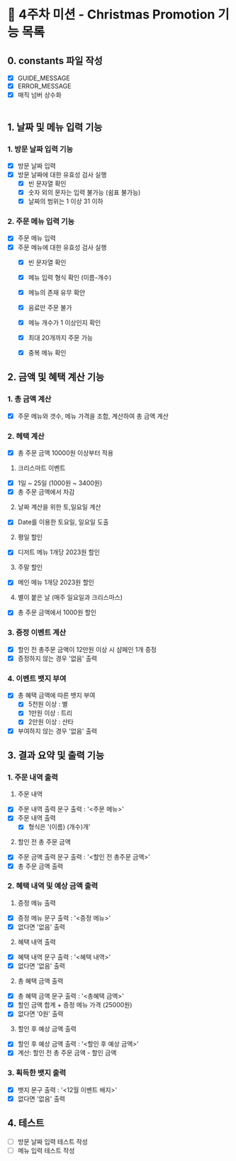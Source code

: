 # 📝 4주차 미션 - Christmas Promotion 기능 목록

## 0. constants 파일 작성

- [x] GUIDE_MESSAGE
- [x] ERROR_MESSAGE
- [x] 매직 넘버 상수화<br /><br />

## 1. 날짜 및 메뉴 입력 기능

### 1. 방문 날짜 입력 기능

- [x] 방문 날짜 입력
- [x] 방문 날짜에 대한 유효성 검사 실행
  - [x] 빈 문자열 확인
  - [x] 숫자 외의 문자는 입력 불가능 (쉼표 불가능)
  - [x] 날짜의 범위는 1 이상 31 이하

### 2. 주문 메뉴 입력 기능

- [x] 주문 메뉴 입력
- [x] 주문 메뉴에 대한 유효성 검사 실행
  - [x] 빈 문자열 확인
  - [x] 메뉴 입력 형식 확인 (이름-개수)
  - [x] 메뉴의 존재 유무 확안
  - [x] 음료만 주문 불가
  - [x] 메뉴 개수가 1 이상인지 확인
  - [x] 최대 20개까지 주문 가능
  - [x] 중복 메뉴 확인


## 2. 금액 및 혜택 계산 기능
### 1. 총 금액 계산
  - [x] 주문 메뉴와 갯수, 메뉴 가격을 조합, 계산하여 총 금액 계산

### 2. 헤택 계산
- [x] 총 주문 금액 10000원 이상부터 적용
1.  크리스마트 이벤트
- [x] 1일 ~ 25일 (1000원 ~ 3400원)
- [x] 총 주문 금액에서 차감
2. 날짜 계산을 위한 토,일요일 계산
- [x] Date를 이용한 토요일, 일요일 도출
2. 평일 할인
- [x] 디저트 메뉴 1개당 2023원 할인
3. 주말 할인
- [x] 메인 메뉴 1개당 2023원 할인
4. 별이 붙은 날 (매주 일요일과 크리스마스)
- [x] 총 주문 금액에서 1000원 할인

### 3. 증정 이벤트 계산

- [x] 할인 전 총주문 금액이 12만원 이상 시 샴페인 1개 증정
- [x] 증정하지 않는 경우 '없음' 출력

### 4. 이벤트 뱃지 부여
- [x] 총 혜택 금액에 따른 뱃지 부여
  - [x] 5천원 이상 : 별
  - [x] 1만원 이상 : 트리
  - [x] 2만원 이상 : 산타
- [x] 부여하지 않는 경우 '없음' 출력

## 3. 결과 요약 및 출력 기능

### 1. 주문 내역 출력
1. 주문 내역
- [x] 주문 내역 출력 문구 출력 : '<주문 메뉴>'
- [x] 주문 내역 출력
  - [x] 형식은 '(이름) (개수)개'
2. 할인 전 총 주문 금액
- [x] 주문 금액 출력 문구 출력 : '<할인 전 총주문 금액>'
- [x] 총 주문 금액 출력

### 2. 혜택 내역 및 예상 금액 출력
1. 증정 메뉴 출력
- [x] 증정 메뉴 문구 출력 : '<증정 메뉴>'
- [x] 없다면 '없음' 출력
2. 혜택 내역 출력
- [x] 혜택 내역 문구 출력 : '<혜택 내역>'
- [x] 없다면 '없음' 출력
2. 총 혜택 금액 출력
- [x] 총 혜택 금액 문구 출력 : '<총혜택 금액>'
- [x] 할인 금액 합계 + 증정 메뉴 가격 (25000원)
- [x] 없다면 '0원' 출력
3. 할인 후 예상 금액 출력
- [x] 할인 후 예상 금액 출력 : '<할인 후 예상 금액>'
- [x] 계산: 할인 전 총 주문 금액 - 할인 금액

### 3. 획득한 뱃지 출력
- [x] 뱃지 문구 출력 : '<12월 이벤트 배지>'
- [x] 없다면 '없음' 출력

## 4. 테스트

- [ ] 방문 날짜 입력 테스트 작성
- [ ] 메뉴 입력 테스트 작성

<br /><br />
